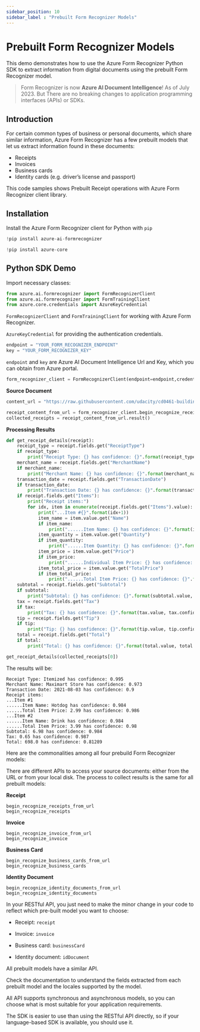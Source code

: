 ```yaml
---
sidebar_position: 10
sidebar_label : "Prebuilt Form Recognizer Models"
---
```


# Prebuilt Form Recognizer Models

This demo demonstrates how to use the Azure Form Recognizer Python SDK to extract information from digital documents using the prebuilt Form Recognizer model.

> Form Recognizer is now **Azure AI Document Intelligence**! As of July 2023. But There are no breaking changes to application programming interfaces (APIs) or SDKs.

## Introduction
For certain common types of business or personal documents, which share similar information, Azure Form Recognizer has a few prebuilt models that let us extract information found in these documents:

-	Receipts	
-	Invoices
-	Business cards
-	Identity cards (e.g. driver’s license and passport)

This code samples shows Prebuilt Receipt operations with Azure Form Recognizer client library.


## Installation
Install the Azure Form Recognizer client for Python with `pip`


```python
!pip install azure-ai-formrecognizer
```


```python
!pip install azure-core
```

## Python SDK Demo

Import necessary classes:


```python
from azure.ai.formrecognizer import FormRecognizerClient
from azure.ai.formrecognizer import FormTrainingClient
from azure.core.credentials import AzureKeyCredential
```

`FormRecognizerClient` and `FormTrainingClient` for working with Azure Form Recognizer.

`AzureKeyCredential` for providing the authentication credentials.


```python
endpoint = "YOUR_FORM_RECOGNIZER_ENDPOINT"
key = "YOUR_FORM_RECOGNIZER_KEY"
```

`endpoint` and `key` are  Azure AI Document Intelligence Url and Key, which you can obtain from Azure portal.


```python
form_recognizer_client = FormRecognizerClient(endpoint=endpoint,credential=AzureKeyCredential(key=key))
```

**Source Document**


```python
content_url = "https://raw.githubusercontent.com/udacity/cd0461-building-computer-vision-solutions-with-azure-exercises/main/resources/receipt-1.png"
```


```python
receipt_content_from_url = form_recognizer_client.begin_recognize_receipts_from_url(content_url)
collected_receipts = receipt_content_from_url.result()
```

**Processing Results**


```python
def get_receipt_details(receipt):
    receipt_type = receipt.fields.get("ReceiptType")
    if receipt_type:
        print("Receipt Type: {} has confidence: {}".format(receipt_type.value, receipt_type.confidence))
    merchant_name = receipt.fields.get("MerchantName")
    if merchant_name:
        print("Merchant Name: {} has confidence: {}".format(merchant_name.value, merchant_name.confidence))
    transaction_date = receipt.fields.get("TransactionDate")
    if transaction_date:
        print("Transaction Date: {} has confidence: {}".format(transaction_date.value, transaction_date.confidence))
    if receipt.fields.get("Items"):
        print("Receipt items:")
        for idx, item in enumerate(receipt.fields.get("Items").value):
            print("...Item #{}".format(idx+1))
            item_name = item.value.get("Name")
            if item_name:
                print("......Item Name: {} has confidence: {}".format(item_name.value, item_name.confidence))
            item_quantity = item.value.get("Quantity")
            if item_quantity:
                print("......Item Quantity: {} has confidence: {}".format(item_quantity.value, item_quantity.confidence))
            item_price = item.value.get("Price")
            if item_price:
                print("......Individual Item Price: {} has confidence: {}".format(item_price.value, item_price.confidence))
            item_total_price = item.value.get("TotalPrice")
            if item_total_price:
                print("......Total Item Price: {} has confidence: {}".format(item_total_price.value, item_total_price.confidence))
    subtotal = receipt.fields.get("Subtotal")
    if subtotal:
        print("Subtotal: {} has confidence: {}".format(subtotal.value, subtotal.confidence))
    tax = receipt.fields.get("Tax")
    if tax:
        print("Tax: {} has confidence: {}".format(tax.value, tax.confidence))
    tip = receipt.fields.get("Tip")
    if tip:
        print("Tip: {} has confidence: {}".format(tip.value, tip.confidence))
    total = receipt.fields.get("Total")
    if total:
        print("Total: {} has confidence: {}".format(total.value, total.confidence))

```


```python
get_receipt_details(collected_receipts[0])
```

The results will be:
```
Receipt Type: Itemized has confidence: 0.995
Merchant Name: Maximart Store has confidence: 0.973
Transaction Date: 2021-08-03 has confidence: 0.9
Receipt items:
...Item #1
......Item Name: Hotdog has confidence: 0.984
......Total Item Price: 2.99 has confidence: 0.986
...Item #2
......Item Name: Drink has confidence: 0.984
......Total Item Price: 3.99 has confidence: 0.98
Subtotal: 6.98 has confidence: 0.984
Tax: 0.65 has confidence: 0.987
Total: 698.0 has confidence: 0.81289
```

Here are the commonalities among all four prebuild Form Recognizer models:

There are different APIs to access your source documents: either from the URL or from your local disk. The process to collect results is the same for all prebuilt models:

**Receipt**
```
begin_recognize_receipts_from_url
begin_recognize_receipts
```

**Invoice**
```
begin_recognize_invoice_from_url
begin_recognize_invoice
```

**Business Card**
```
begin_recognize_business_cards_from_url
begin_recognize_business_cards
```

**Identity Document**
```
begin_recognize_identity_documents_from_url
begin_recognize_identity_documents
```

In your RESTful API, you just need to make the minor change in your code to reflect which pre-built model you want to choose:

- Receipt: `receipt`
  
- Invoice: `invoice`

- Business card: `businessCard`

- Identity document: `idDocument`
  
All prebuilt models have a similar API.

Check the documentation to understand the fields extracted from each prebuilt model and the locales supported by the model.

All API supports synchronous and asynchronous models, so you can choose what is most suitable for your application requirements.

The SDK is easier to use than using the RESTful API directly, so if your language-based SDK is available, you should use it.



